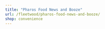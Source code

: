 ```yaml
---
title: "Pharos Food News and Booze"
url: /fleetwood/pharos-food-news-and-booze/
shop: convenience
---
```

